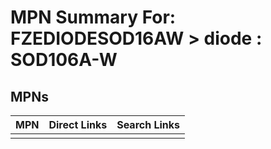 



# MPN Summary For: FZEDIODESOD16AW > diode : SOD106A-W

## MPNs
  

|MPN|Direct Links|Search Links|
| :--- | :--- | :--- |
||||
